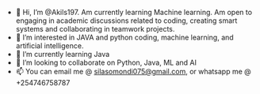 - 👋 Hi, I’m @Akils197. Am currently learning Machine learning. Am open to engaging in academic discussions related to coding, creating smart systems and collaborating in teamwork projects.
- 👀 I’m interested in JAVA and python coding, machine learning, and artificial intelligence.
- 🌱 I’m currently learning Java
- 💞️ I’m looking to collaborate on Python, Java, ML and AI
- 📫 You can email me @ silasomondi075@gmail.com, or whatsapp me @ +254746758787

<!--
